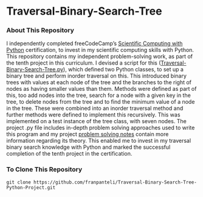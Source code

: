 # Traversal-Binary-Search-Tree
### About This Repository
I independently completed freeCodeCamp’s [Scientific Computing with Python](https://www.freecodecamp.org/learn/scientific-computing-with-python/) certification, to invest in my scientific computing skills with Python. This repository contains my independent problem-solving work, as part of the tenth project in this curriculum. I devised a script for this ([Traversal-Binary-Search-Tree.py](https://github.com/franpanteli/Traversal-Binary-Search-Tree-Python-Project/blob/main/Traversal-Binary-Search-Tree.py)), which defined two Python classes, to set up a binary tree and perform inorder traversal on this. This introduced binary trees with values at each node of the tree and the branches to the right of nodes as having smaller values than them. Methods were defined as part of this, too add nodes into the tree, search for a node with a given key in the tree, to delete nodes from the tree and to find the minimum value of a node in the tree. These were combined into an inorder traversal method and further methods were defined to implement this recursively. This was implemented on a test instance of the tree class, with seven nodes. The project .py file includes in-depth problem solving approaches used to write this program and my project [problem solving notes](https://github.com/franpanteli/Traversal-Binary-Search-Tree-Python-Project/blob/main/Traversal%20Binary%20Search%20Tree%20Problem%20Solving%20Thought%20Process%20Notes.txt) contain more information regarding its theory. This enabled me to invest in my traversal binary search knowledge with Python and marked the successful completion of the tenth project in the certification.

### To Clone This Repository
```
git clone https://github.com/franpanteli/Traversal-Binary-Search-Tree-Python-Project.git
```
